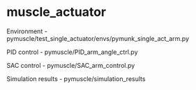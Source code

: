 # muscle_actuator

Environment - pymuscle/test_single_actuator/envs/pymunk_single_act_arm.py

PID control - pymuscle/PID_arm_angle_ctrl.py

SAC control - pymuscle/SAC_arm_control.py

Simulation results - pymuscle/simulation_results